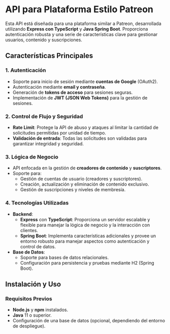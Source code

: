 # API para Plataforma Estilo Patreon

Esta API está diseñada para una plataforma similar a Patreon, desarrollada utilizando **Express con TypeScript** y **Java Spring Boot**. Proporciona autenticación robusta y una serie de características clave para gestionar usuarios, contenido y suscripciones.

## Características Principales

### 1. **Autenticación**
- Soporte para inicio de sesión mediante **cuentas de Google** (OAuth2).
- Autenticación mediante **email y contraseña**.
- Generación de **tokens de acceso** para sesiones seguras.
- Implementación de **JWT (JSON Web Tokens)** para la gestión de sesiones.

### 2. **Control de Flujo y Seguridad**
- **Rate Limit**: Protege la API de abuso y ataques al limitar la cantidad de solicitudes permitidas por unidad de tiempo.
- **Validación de entrada**: Todas las solicitudes son validadas para garantizar integridad y seguridad.

### 3. **Lógica de Negocio**
- API enfocada en la gestión de **creadores de contenido** y **suscriptores**.
- Soporte para:
  - Gestión de cuentas de usuario (creadores y suscriptores).
  - Creación, actualización y eliminación de contenido exclusivo.
  - Gestión de suscripciones y niveles de membresía.

### 4. **Tecnologías Utilizadas**
- **Backend**:
  - **Express** con **TypeScript**: Proporciona un servidor escalable y flexible para manejar la lógica de negocio y la interacción con clientes.
  - **Spring Boot**: Implementa características adicionales y provee un entorno robusto para manejar aspectos como autenticación y control de datos.
- **Base de Datos**:
  - Soporte para bases de datos relacionales.
  - Configuración para persistencia y pruebas mediante H2 (Spring Boot).

## Instalación y Uso

### Requisitos Previos
- **Node.js** y **npm** instalados.
- **Java** 11 o superior.
- Configuración de una base de datos (opcional, dependiendo del entorno de despliegue).
